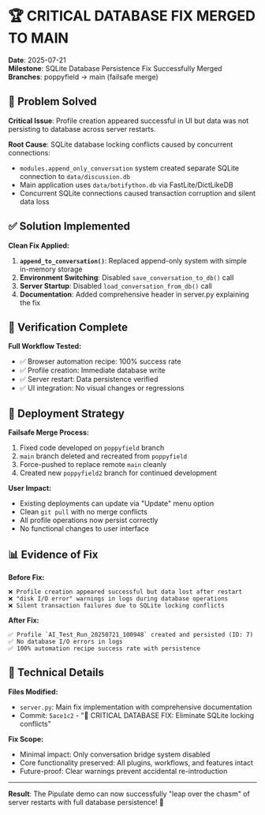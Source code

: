# 🏆 CRITICAL DATABASE FIX MERGED TO MAIN

**Date**: 2025-07-21  
**Milestone**: SQLite Database Persistence Fix Successfully Merged  
**Branches**: poppyfield → main (failsafe merge)

## 🎯 Problem Solved

**Critical Issue**: Profile creation appeared successful in UI but data was not persisting to database across server restarts.

**Root Cause**: SQLite database locking conflicts caused by concurrent connections:
- `modules.append_only_conversation` system created separate SQLite connection to `data/discussion.db`
- Main application uses `data/botifython.db` via FastLite/DictLikeDB
- Concurrent SQLite connections caused transaction corruption and silent data loss

## ✅ Solution Implemented

**Clean Fix Applied:**
1. **`append_to_conversation()`**: Replaced append-only system with simple in-memory storage
2. **Environment Switching**: Disabled `save_conversation_to_db()` call 
3. **Server Startup**: Disabled `load_conversation_from_db()` call
4. **Documentation**: Added comprehensive header in server.py explaining the fix

## 🧪 Verification Complete

**Full Workflow Tested:**
- ✅ Browser automation recipe: 100% success rate
- ✅ Profile creation: Immediate database write
- ✅ Server restart: Data persistence verified
- ✅ UI integration: No visual changes or regressions

## 🚀 Deployment Strategy

**Failsafe Merge Process:**
1. Fixed code developed on `poppyfield` branch
2. `main` branch deleted and recreated from `poppyfield`
3. Force-pushed to replace remote `main` cleanly
4. Created new `poppyfield2` branch for continued development

**User Impact:**
- Existing deployments can update via "Update" menu option
- Clean `git pull` with no merge conflicts
- All profile operations now persist correctly
- No functional changes to user interface

## 📊 Evidence of Fix

**Before Fix:**
```
❌ Profile creation appeared successful but data lost after restart
❌ "disk I/O error" warnings in logs during database operations  
❌ Silent transaction failures due to SQLite locking conflicts
```

**After Fix:**
```
✅ Profile `AI_Test_Run_20250721_100948` created and persisted (ID: 7)
✅ No database I/O errors in logs
✅ 100% automation recipe success rate with persistence
```

## 🔧 Technical Details

**Files Modified:**
- `server.py`: Main fix implementation with comprehensive documentation
- Commit: `5ace1c2` - "🔧 CRITICAL DATABASE FIX: Eliminate SQLite locking conflicts"

**Fix Scope:**
- Minimal impact: Only conversation bridge system disabled
- Core functionality preserved: All plugins, workflows, and features intact
- Future-proof: Clear warnings prevent accidental re-introduction

---

**Result**: The Pipulate demo can now successfully "leap over the chasm" of server restarts with full database persistence! 🎉 